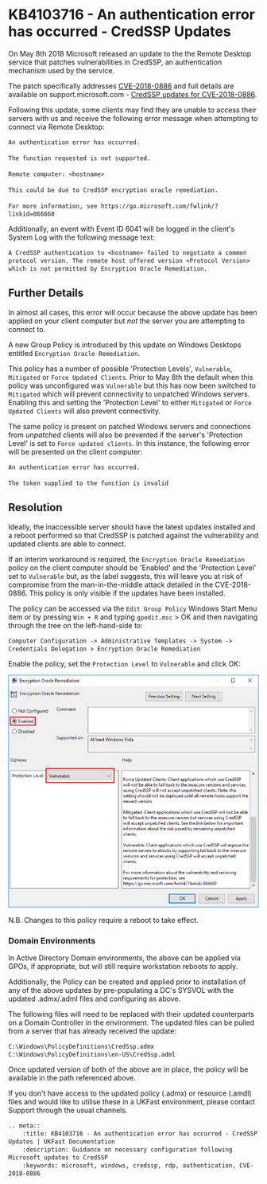 # KB4103716 - An authentication error has occurred - CredSSP Updates

On May 8th 2018 Microsoft released an update to the the Remote Desktop service that patches vulnerabilities in CredSSP, an authentication mechanism used by the service.

The patch specifically addresses [CVE-2018-0886](https://portal.msrc.microsoft.com/en-us/security-guidance/advisory/CVE-2018-0886) and full details are available on support.microsoft.com - [CredSSP updates for CVE-2018-0886](https://support.microsoft.com/en-us/help/4093492/credssp-updates-for-cve-2018-0886-march-13-2018). 

Following this update, some clients may find they are unable to access their servers with us and receive the following error message when attempting to connect via Remote Desktop:

```
An authentication error has occurred.

The function requested is not supported.

Remote computer: <hostname>

This could be due to CredSSP encryption oracle remediation.

For more information, see https://go.microsoft.com/fwlink/?linkid=866660
```

Additionally, an event with Event ID 6041 will be logged in the client's System Log with the following message text:

```
A CredSSP authentication to <hostname> failed to negotiate a common protocol version. The remote host offered version <Protocol Version> which is not permitted by Encryption Oracle Remediation.
```

## Further Details

In almost all cases, this error will occur because the above update has been applied on your client computer but *not* the server you are attempting to connect to.

A new Group Policy is introduced by this update on Windows Desktops entitled `Encryption Oracle Remediation`.

This policy has a number of possible 'Protection Levels', `Vulnerable`, `Mitigated` or `Force Updated Clients`. Prior to May 8th the default when this policy was unconfigured was `Vulnerable` but this has now been switched to `Mitigated` which will prevent connectivity to unpatched Windows servers. Enabling this and setting the 'Protection Level' to either `Mitigated` or `Force Updated Clients` will also prevent connectivity.

The same policy is present on patched Windows servers and connections from *unpatched* clients will also be prevented if the server's 'Protection Level' is set to `Force updated clients`. In this instance, the following error will be presented on the client computer:

```
An authentication error has occurred.

The token supplied to the function is invalid
```

## Resolution
Ideally, the inaccessible server should have the latest updates installed and a reboot performed so that CredSSP is patched against the vulnerability and updated clients are able to connect.

If an interim workaround is required, the `Encryption Oracle Remediation` policy on the client computer should be 'Enabled' and the 'Protection Level' set to `Vulnerable` but, as the label suggests, this will leave you at risk of compromise from the man-in-the-middle attack detailed in the CVE-2018-0886. This policy is only visible if the updates have been installed.

The policy can be accessed via the `Edit Group Policy` Windows Start Menu item or by pressing `Win + R` and typing `gpedit.msc` > OK and then navigating through the tree on the left-hand-side to:

```
Computer Configuration -> Administrative Templates -> System -> Credentials Delegation > Encryption Oracle Remediation
```
Enable the policy, set the `Protection Level` to `Vulnerable` and click OK:

![Encryption Oracle Remediation Policy](files/kb4103716/enable_vuln_protection_level_highlight.png)

N.B. Changes to this policy require a reboot to take effect.

### Domain Environments

In Active Directory Domain environments, the above can be applied via GPOs, if appropriate, but will still require workstation reboots to apply. 

Additionally, the Policy can be created and applied prior to installation of any of the above updates by pre-populating a DC's SYSVOL with the updated .admx/.adml files and configuring as above. 

The following files will need to be replaced with their updated counterparts on a Domain Controller in the environment. The updated files can be pulled from a server that has already received the update:

```
C:\Windows\PolicyDefinitions\CredSsp.admx
C:\Windows\PolicyDefinitions\en-US\CredSsp.adml
```
Once updated version of both of the above are in place, the policy will be available in the path referenced above.

If you don't have access to the updated policy (.admx) or resource (.amdl) files and would like to utilise these in a UKFast environment, please contact Support through the usual channels.


```eval_rst
.. meta::
    :title: KB4103716 - An authentication error has occurred - CredSSP Updates | UKFast Documentation
    :description: Guidance on necessary configuration following Microsoft updates to CredSSP
    :keywords: microsoft, windows, credssp, rdp, authentication, CVE-2018-0886
```
